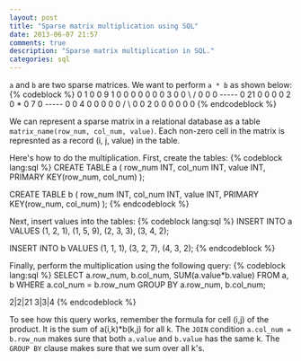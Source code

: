 ```yaml
---
layout: post
title: "Sparse matrix multiplication using SQL"
date: 2013-06-07 21:57
comments: true
description: "Sparse matrix multiplication in SQL."
categories: sql
---
```


`a` and `b` are two sparse matrices. We want to perform `a * b` as shown below:
{% codeblock %}
0   1   0   0   9                1   0   0                0   0   0
0   0   3   0   0       \ /      0   0   0      -----     0  21   0
0   0   0   2   0        *       0   7   0      -----     0   0   4
0   0   0   0   0       / \      0   0   2                0   0   0
                                 0   0   0
{% endcodeblock %}

We can represent a sparse matrix in a relational database as a table `matrix_name(row_num, col_num, value)`.
Each non-zero cell in the matrix is represnted as a record (i, j, value) in the table.

Here's how to do the multiplication. First, create the tables:
{% codeblock lang:sql %}
CREATE TABLE a (
row_num INT,
col_num INT,
value INT,
PRIMARY KEY(row_num, col_num)
); 

CREATE TABLE b (
row_num INT,
col_num INT,
value INT,
PRIMARY KEY(row_num, col_num)
); 
{% endcodeblock %}

Next, insert values into the tables:
{% codeblock lang:sql %}
INSERT INTO a VALUES
(1, 2, 1),
(1, 5, 9),
(2, 3, 3),
(3, 4, 2);

INSERT INTO b VALUES
(1, 1, 1),
(3, 2, 7),
(4, 3, 2);
{% endcodeblock %}

Finally, perform the multiplication using the following query:
{% codeblock lang:sql %}
SELECT a.row_num, b.col_num, SUM(a.value*b.value)
FROM a, b
WHERE a.col_num = b.row_num
GROUP BY a.row_num, b.col_num;

2|2|21
3|3|4
{% endcodeblock %}

To see how this query works, remember the formula for cell (i,j) of the product. It is the sum of a(i,k)*b(k,j) for all k.
The `JOIN` condition `a.col_num = b.row_num` makes sure that both `a.value` and `b.value` has the same k.
The `GROUP BY` clause makes sure that we sum over all k's.
